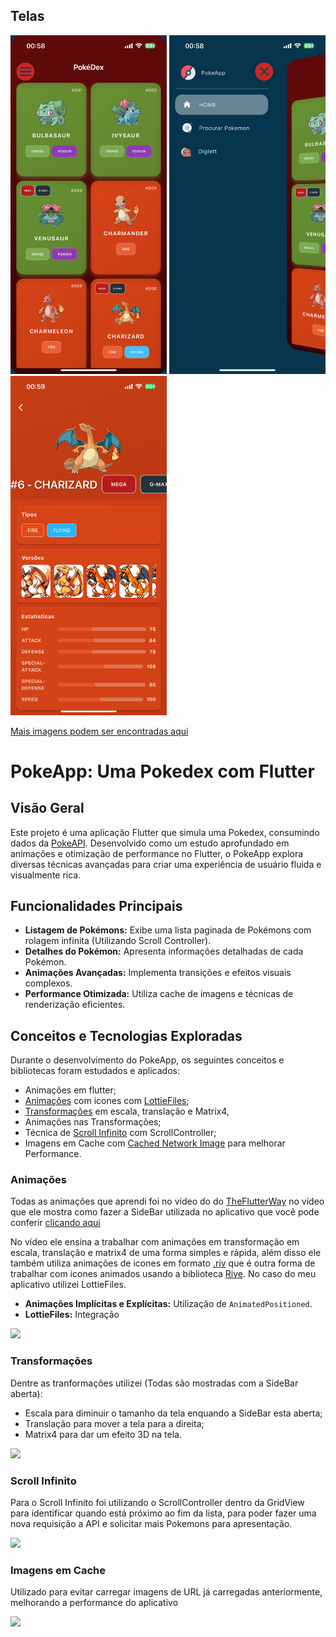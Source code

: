 
## Telas
<img src="./assets/readme/imgs/HomeScreen.PNG" width="250px"> <img src="./assets/readme/imgs/SideBar.PNG" width="250px"> <img src="./assets/readme/imgs/PokemonScreen.PNG" width="250px"> 

[Mais imagens podem ser encontradas aqui](https://github.com/arthurlavidali/poke_app_arc/tree/main/assets/readme/imgs)

# PokeApp: Uma Pokedex com Flutter

## Visão Geral

Este projeto é uma aplicação Flutter que simula uma Pokedex, consumindo dados da [PokeAPI](https://pokeapi.co/). Desenvolvido como um estudo aprofundado em animações e otimização de performance no Flutter, o PokeApp explora diversas técnicas avançadas para criar uma experiência de usuário fluida e visualmente rica.

## Funcionalidades Principais

- **Listagem de Pokémons:** Exibe uma lista paginada de Pokémons com rolagem infinita (Utilizando Scroll Controller).
- **Detalhes do Pokémon:** Apresenta informações detalhadas de cada Pokémon.
- **Animações Avançadas:** Implementa transições e efeitos visuais complexos.
- **Performance Otimizada:** Utiliza cache de imagens e técnicas de renderização eficientes.

## Conceitos e Tecnologias Exploradas

Durante o desenvolvimento do PokeApp, os seguintes conceitos e bibliotecas foram estudados e aplicados:

 - Animações em flutter;
 - [Animações](https://api.flutter.dev/flutter/widgets/AnimatedPositioned-class.html) com icones com [LottieFiles](https://pub.dev/packages/lottie);
 - [Transformações](https://api.flutter.dev/flutter/widgets/Transform-class.html) em escala, translação e Matrix4,
 - Animações nas Transformações;
 - Técnica de [Scroll Infinito](https://api.flutter.dev/flutter/widgets/ScrollController-class.html) com ScrollController;
 - Imagens em Cache com [Cached Network Image](https://pub.dev/packages/cached_network_image) para melhorar Performance.

### Animações
Todas as animações que aprendi foi no vídeo do do [TheFlutterWay](https://www.youtube.com/@TheFlutterWay) no vídeo que ele mostra como fazer a SideBar utilizada no aplicativo que você pode conferir [clicando aqui](https://youtu.be/Z37ukFI4Ot0?si=aJRZ_lgYy5C4bb8W)

No vídeo ele ensina a trabalhar com animações em transformação em escala, translação e matrix4 de uma forma simples e rápida, além disso ele também utiliza animações de icones em formato [.riv](https://rive.app/) que é outra forma de trabalhar com icones animados usando a biblioteca [Rive](https://pub.dev/packages/rive).
No caso do meu aplicativo utilizei LottieFiles.<br>

- **Animações Implícitas e Explícitas:** Utilização de `AnimatedPositioned`.
- **LottieFiles:** Integração

<img src="./assets/readme/gifs/Diglett.gif" width="250px">

### Transformações

Dentre as tranformações utilizei (Todas são mostradas com a SideBar aberta):
- Escala para diminuir o tamanho da tela enquando a SideBar esta aberta;
- Translação para mover a tela para a direita;
- Matrix4 para dar um efeito 3D na tela.
<img src="./assets/readme/gifs/SideBar.gif" width="250px">

### Scroll Infinito

Para o Scroll Infinito foi utilizando o ScrollController dentro da GridView para identificar quando está próximo ao fim da lista, para poder fazer uma nova requisição a API e solicitar mais Pokemons para apresentação.

<img src="./assets/readme/gifs/InfinityScroll.gif" width="250px">

### Imagens em Cache

Utilizado para evitar carregar imagens de URL já carregadas anteriormente, melhorando a performance do aplicativo

<img src="./assets/readme/gifs/ImageCache.gif" width="250px">
